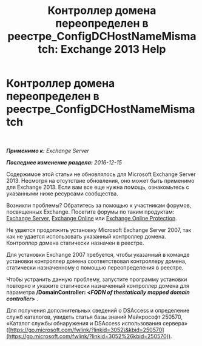 ﻿---
title: 'Контроллер домена переопределен в реестре_ConfigDCHostNameMismatch: Exchange 2013 Help'
TOCTitle: Контроллер домена переопределен в реестре_ConfigDCHostNameMismatch
ms:assetid: 3aef5470-d510-4b59-a4b6-36d274a984ae
ms:mtpsurl: https://technet.microsoft.com/ru-ru/library/ms.exch.setupreadiness.configdchostnamemismatch(v=EXCHG.150)
ms:contentKeyID: 50487856
ms.date: 05/22/2018
mtps_version: v=EXCHG.150
ms.translationtype: MT
---

# Контроллер домена переопределен в реестре\_ConfigDCHostNameMismatch

 

_**Применимо к:** Exchange Server_

_**Последнее изменение раздела:** 2016-12-15_

Содержимое этой статьи не обновлялось для Microsoft Exchange Server 2013. Несмотря на отсутствие обновления, оно может быть применимо для Exchange 2013. Если вам все еще нужна помощь, ознакомьтесь с указанными ниже ресурсами сообщества.

Возникли проблемы? Обратитесь за помощью к участникам форумов, посвященных Exchange. Посетите форумы по таким продуктам: [Exchange Server](https://go.microsoft.com/fwlink/p/?linkid=60612), [Exchange Online](https://go.microsoft.com/fwlink/p/?linkid=267542) или [Exchange Online Protection](https://go.microsoft.com/fwlink/p/?linkid=285351).

Не удается продолжить установку Microsoft Exchange Server 2007, так как не удается использовать указанный контроллер домена. Контроллер домена статически назначен в реестре.

Для установки Exchange 2007 требуется, чтобы указанный в команде установки контроллер домена соответствовал контроллеру домена, статически назначенному с помощью переопределения в реестре.

Чтобы устранить данную проблему, запустите программу установки повторно и укажите статически назначенный контроллер домена для параметра **/DomainController: \<***FQDN of thestatically mapped domain controller***\>** .

Для получения дополнительных сведений о DSAccess и определение служб каталогов, увидеть статья базы знаний Майкрософт 250570, «Каталог службы обнаружения и DSAccess использования сервера» ([https://go.microsoft.com/fwlink/?linkid=3052\&kbid=250570](https://go.microsoft.com/fwlink/?linkid=3052%26kbid=250570)).

